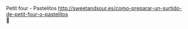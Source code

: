 Petit four - Pastelitos	http://sweetandsour.es/como-preparar-un-surtido-de-petit-four-o-pastelitos	
਍